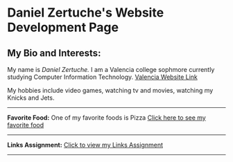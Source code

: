 
  <!doctype html>
  
<html>  
<head>
<title>  https://dzertuche.github.io/ </title>
</head>

<body>
<h1><strong> Daniel Zertuche's Website Development Page</strong></h1>
<h2>My Bio and Interests:</h2> 
<p>My name is <em>Daniel Zertuche.</em> I am a Valencia college sophmore currently studying Computer Information Technology. <a href="http://valenciacollege.edu/">Valencia Website Link</a></p>
<p>My hobbies include video games, watching tv and movies, watching my Knicks and Jets.</p><hr>
<p><strong>Favorite Food:</strong> One of my favorite foods is Pizza <a href="Favorite Food.html"> Click here to see my favorite food</a></p><hr>
<p><strong>Links Assignment:</strong> <a href="Links.html"> Click to view my Links Assignment</a></p><hr>
</body>

</html> 
